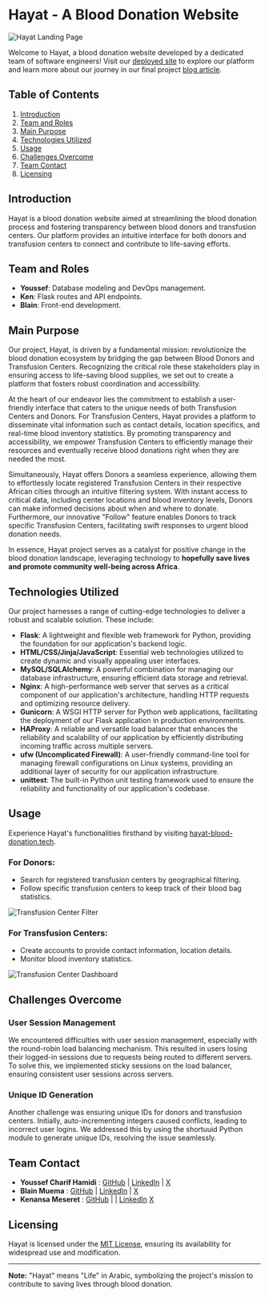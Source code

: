 # Hayat - A Blood Donation Website

![Hayat Landing Page](https://github.com/Chareeef/HAYAT/assets/100241289/bcfe2d1b-7033-4203-b342-64617be11c15)


Welcome to Hayat, a blood donation website developed by a dedicated team of software engineers! Visit our [deployed site](https://hayat-blood-donation.tech) to explore our platform and learn more about our journey in our final project [blog article](https://medium.com/@youssef.charif.h/hayat-a-blood-donation-website-f95c24c2b078?postPublishedType=initial).

## Table of Contents

1. [Introduction](#introduction)
2. [Team and Roles](#team-and-roles)
3. [Main Purpose](#main-purpose)
4. [Technologies Utilized](#technologies-utilized)
5. [Usage](#usage)
6. [Challenges Overcome](#challenges-overcome)
7. [Team Contact](#team-contact)
8. [Licensing](#licensing)

## Introduction <a name="introduction"></a>

Hayat is a blood donation website aimed at streamlining the blood donation process and fostering transparency between blood donors and transfusion centers. Our platform provides an intuitive interface for both donors and transfusion centers to connect and contribute to life-saving efforts.

## Team and Roles <a name="team-and-roles"></a>

- **Youssef**: Database modeling and DevOps management.
- **Ken**: Flask routes and API endpoints.
- **Blain**: Front-end development.

## Main Purpose <a name="main-purpose"></a>

Our project, Hayat, is driven by a fundamental mission: revolutionize the blood donation ecosystem by bridging the gap between Blood Donors and Transfusion Centers. Recognizing the critical role these stakeholders play in ensuring access to life-saving blood supplies, we set out to create a platform that fosters robust coordination and accessibility.

At the heart of our endeavor lies the commitment to establish a user-friendly interface that caters to the unique needs of both Transfusion Centers and Donors. For Transfusion Centers, Hayat provides a platform to disseminate vital information such as contact details, location specifics, and real-time blood inventory statistics. By promoting transparency and accessibility, we empower Transfusion Centers to efficiently manage their resources and eventually receive blood donations right when they are needed the most.

Simultaneously, Hayat offers Donors a seamless experience, allowing them to effortlessly locate registered Transfusion Centers in their respective African cities through an intuitive filtering system. With instant access to critical data, including center locations and blood inventory levels, Donors can make informed decisions about when and where to donate. Furthermore, our innovative "Follow" feature enables Donors to track specific Transfusion Centers, facilitating swift responses to urgent blood donation needs.

In essence, Hayat project serves as a catalyst for positive change in the blood donation landscape, leveraging technology to **hopefully save lives and promote community well-being across Africa**.

## Technologies Utilized <a name="technologies-utilized"></a>

Our project harnesses a range of cutting-edge technologies to deliver a robust and scalable solution. These include:

- **Flask**: A lightweight and flexible web framework for Python, providing the foundation for our application's backend logic.
- **HTML/CSS/Jinja/JavaScript**: Essential web technologies utilized to create dynamic and visually appealing user interfaces.
- **MySQL/SQLAlchemy**: A powerful combination for managing our database infrastructure, ensuring efficient data storage and retrieval.
- **Nginx**: A high-performance web server that serves as a critical component of our application's architecture, handling HTTP requests and optimizing resource delivery.
- **Gunicorn**: A WSGI HTTP server for Python web applications, facilitating the deployment of our Flask application in production environments.
- **HAProxy**: A reliable and versatile load balancer that enhances the reliability and scalability of our application by efficiently distributing incoming traffic across multiple servers.
- **ufw (Uncomplicated Firewall)**: A user-friendly command-line tool for managing firewall configurations on Linux systems, providing an additional layer of security for our application infrastructure.
- **unittest**: The built-in Python unit testing framework used to ensure the reliability and functionality of our application's codebase.

## Usage <a name="usage"></a>

Experience Hayat's functionalities firsthand by visiting [hayat-blood-donation.tech](https://hayat-blood-donation.tech). 

### For Donors:
- Search for registered transfusion centers by geographical filtering.
- Follow specific transfusion centers to keep track of their blood bag statistics.

![Transfusion Center Filter](https://github.com/Chareeef/HAYAT/assets/100241289/f5c1d66e-669e-4d45-a9f6-83244f731038)


### For Transfusion Centers:
- Create accounts to provide contact information, location details.
- Monitor blood inventory statistics.

![Transfusion Center Dashboard](https://github.com/Chareeef/HAYAT/assets/100241289/aa58932f-1cb9-473c-b435-b9e70d248c96)


## Challenges Overcome <a name="challenges-overcome"></a>

### User Session Management
We encountered difficulties with user session management, especially with the round-robin load balancing mechanism. This resulted in users losing their logged-in sessions due to requests being routed to different servers. To solve this, we implemented sticky sessions on the load balancer, ensuring consistent user sessions across servers.

### Unique ID Generation
Another challenge was ensuring unique IDs for donors and transfusion centers. Initially, auto-incrementing integers caused conflicts, leading to incorrect user logins. We addressed this by using the shortuuid Python module to generate unique IDs, resolving the issue seamlessly.

## Team Contact <a name="team-contact"></a>

- **Youssef Charif Hamidi** : [GitHub](https://github.com/Chareef) | [LinkedIn](https://linkedin.com/in/youssef-charif-hamidi) | [X](https://x.com/YoussefCharifH2)
- **Blain Muema** : [GitHub](https://github.com/octocatblain) | [LinkedIn](https://linkedin.com/in/blain-muema) | [X](https://twitter.com/birdblain)
- **Kenansa Meseret** : [GitHub](https://github.com/Kenc0de) | | [LinkedIn](https://linkedin.com/in/kenc0de) [X](https://twitter.com/KENC0DE)

## Licensing <a name="licensing"></a>

Hayat is licensed under the [MIT License](LICENSE), ensuring its availability for widespread use and modification.

---
**Note:** "Hayat" means "Life" in Arabic, symbolizing the project's mission to contribute to saving lives through blood donation.
